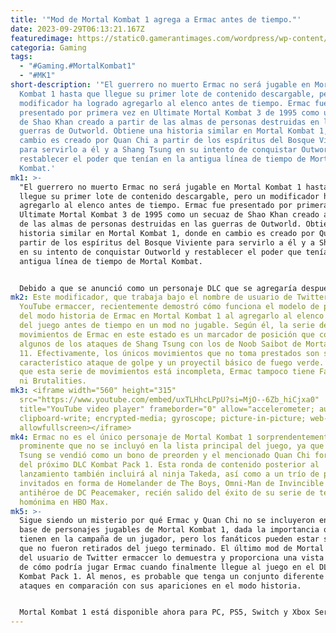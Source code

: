 ```yaml
---
title: '"Mod de Mortal Kombat 1 agrega a Ermac antes de tiempo."'
date: 2023-09-29T06:13:21.167Z
featuredimage: https://static0.gamerantimages.com/wordpress/wp-content/uploads/2023/09/mortal-kombat-1-ermac-king-jerrod-confirmed.jpg?q=50&fit=contain&w=1140&h=&dpr=1.5
categoria: Gaming
tags:
  - "#Gaming.#MortalKombat1"
  - "#MK1"
short-description: '"El guerrero no muerto Ermac no será jugable en Mortal
  Kombat 1 hasta que llegue su primer lote de contenido descargable, pero un
  modificador ha logrado agregarlo al elenco antes de tiempo. Ermac fue
  presentado por primera vez en Ultimate Mortal Kombat 3 de 1995 como un secuaz
  de Shao Khan creado a partir de las almas de personas destruidas en las
  guerras de Outworld. Obtiene una historia similar en Mortal Kombat 1, donde en
  cambio es creado por Quan Chi a partir de los espíritus del Bosque Viviente
  para servirlo a él y a Shang Tsung en su intento de conquistar Outworld y
  restablecer el poder que tenían en la antigua línea de tiempo de Mortal
  Kombat.'
mk1: >-
  "El guerrero no muerto Ermac no será jugable en Mortal Kombat 1 hasta que
  llegue su primer lote de contenido descargable, pero un modificador ha logrado
  agregarlo al elenco antes de tiempo. Ermac fue presentado por primera vez en
  Ultimate Mortal Kombat 3 de 1995 como un secuaz de Shao Khan creado a partir
  de las almas de personas destruidas en las guerras de Outworld. Obtiene una
  historia similar en Mortal Kombat 1, donde en cambio es creado por Quan Chi a
  partir de los espíritus del Bosque Viviente para servirlo a él y a Shang Tsung
  en su intento de conquistar Outworld y restablecer el poder que tenían en la
  antigua línea de tiempo de Mortal Kombat.


  Debido a que se anunció como un personaje DLC que se agregaría después del lanzamiento del juego, muchos fanáticos se sorprendieron al ver que Ermac tenía un papel tan destacado en la historia de Mortal Kombat 1, hasta el punto de que los jugadores realmente luchan contra él en varios momentos. Ermac tiene un papel más importante que muchos de los luchadores base de Mortal Kombat 1, lo que ha llevado a algunos a preocuparse de que tanto él como el igualmente importante Quan Chi fueron eliminados del juego terminado para ser vendidos como DLC. Afortunadamente, un talentoso modificador ha deducido que esto no es así.
mk2: Este modificador, que trabaja bajo el nombre de usuario de Twitter y
  YouTube ermaccer, recientemente demostró cómo funciona el modelo de personaje
  del modo historia de Ermac en Mortal Kombat 1 al agregarlo al elenco jugable
  del juego antes de tiempo en un mod no jugable. Según él, la serie de
  movimientos de Ermac en este estado es un marcador de posición que combina
  algunos de los ataques de Shang Tsung con los de Noob Saibot de Mortal Kombat
  11. Efectivamente, los únicos movimientos que no toma prestados son su
  característico ataque de golpe y un proyectil básico de fuego verde. Debido a
  que esta serie de movimientos está incompleta, Ermac tampoco tiene Fatalities
  ni Brutalities.
mk3: <iframe width="560" height="315"
  src="https://www.youtube.com/embed/uxTLHhcLPpU?si=MjO--6Zb_hiCjxa0"
  title="YouTube video player" frameborder="0" allow="accelerometer; autoplay;
  clipboard-write; encrypted-media; gyroscope; picture-in-picture; web-share"
  allowfullscreen></iframe>
mk4: Ermac no es el único personaje de Mortal Kombat 1 sorprendentemente
  prominente que no se incluyó en la lista principal del juego, ya que Shang
  Tsung se vendió como un bono de preorden y el mencionado Quan Chi forma parte
  del próximo DLC Kombat Pack 1. Esta ronda de contenido posterior al
  lanzamiento también incluirá al ninja Takeda, así como a un trío de personajes
  invitados en forma de Homelander de The Boys, Omni-Man de Invincible y el
  antihéroe de DC Peacemaker, recién salido del éxito de su serie de televisión
  homónima en HBO Max.
mk5: >-
  Sigue siendo un misterio por qué Ermac y Quan Chi no se incluyeron en la lista
  base de personajes jugables de Mortal Kombat 1, dada la importancia que ambos
  tienen en la campaña de un jugador, pero los fanáticos pueden estar seguros de
  que no fueron retirados del juego terminado. El último mod de Mortal Kombat 1
  del usuario de Twitter ermaccer lo demuestra y proporciona una vista divertida
  de cómo podría jugar Ermac cuando finalmente llegue al juego en el DLC del
  Kombat Pack 1. Al menos, es probable que tenga un conjunto diferente de
  ataques en comparación con sus apariciones en el modo historia.


  Mortal Kombat 1 está disponible ahora para PC, PS5, Switch y Xbox Series X/S."
---
```

